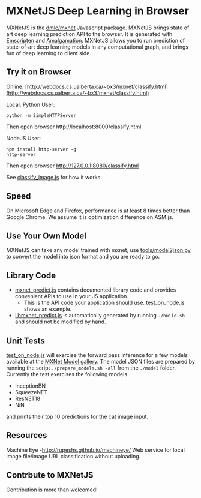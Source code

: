 MXNetJS Deep Learning in Browser
================================
MXNetJS is the [dmlc/mxnet](https://github.com/dmlc/mxnet) Javascript package. MXNetJS brings state of art deep learning prediction API to the browser.
It is generated with [Emscripten](https://github.com/kripken/emscripten) and [Amalgamation](https://github.com/dmlc/mxnet/tree/master/amalgamation).
MXNetJS allows you to run prediction of state-of-art deep learning models in any computational graph, and brings fun of deep learning to client side.


Try it on Browser
-----------------

Online: [http://webdocs.cs.ualberta.ca/~bx3/mxnet/classify.html](http://webdocs.cs.ualberta.ca/~bx3/mxnet/classify.html)

Local:
Python User:
```
python -m SimpleHTTPServer
```
Then open browser http://localhost:8000/classify.html

NodeJS User:
```
npm install http-server -g
http-server
```
Then open browser http://127.0.0.1:8080/classify.html

See [classify_image.js](classify_image.js) for how it works.

Speed
-----
On Microsoft Edge and Firefox, performance is at least 8 times better than Google Chrome. We assume it is optimization difference on ASM.js.


Use Your Own Model
------------------
MXNetJS can take any model trained with mxnet, use [tools/model2json.py](tools/model2json.py) to convert the model into json format and you are ready to go.


Library Code
------------
- [mxnet_predict.js](mxnet_predict.js) contains documented library code and provides convenient APIs to use in your JS application.
  - This is the API code your application should use. [test_on_node.js](test_on_node.js) shows an example.
- [libmxnet_predict.js](libmxnet_predict.js) is automatically generated by running ```./build.sh``` and should not be modified by hand.


Unit Tests
----------
[test_on_node.js](test_on_node.js) will exercise the forward pass inference for a few models available at the [MXNet Model gallery](https://github.com/dmlc/mxnet-model-gallery).  The model JSON files are prepared by running the script `./prepare_models.sh -all` from the `./model` folder.  Currently the test exercises the following models 

- InceptionBN
- SqueezeNET
- ResNET18
- NiN

and prints their top 10 predictions for the [cat](./data/cat.png) image input.


Resources
---------
Machine Eye -http://rupeshs.github.io/machineye/ Web service for local image file/image URL classification without uploading.


Contrbute to MXNetJS
--------------------
Contribution is more than welcomed!
